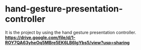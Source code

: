# hand-gesture-presentation-controller
It is the project by using the hand gesture presentation controller.
**https://drive.google.com/file/d/1-ROY7QA63yheOq5MBre5EK6LB6IgYbs5/view?usp=sharing**
